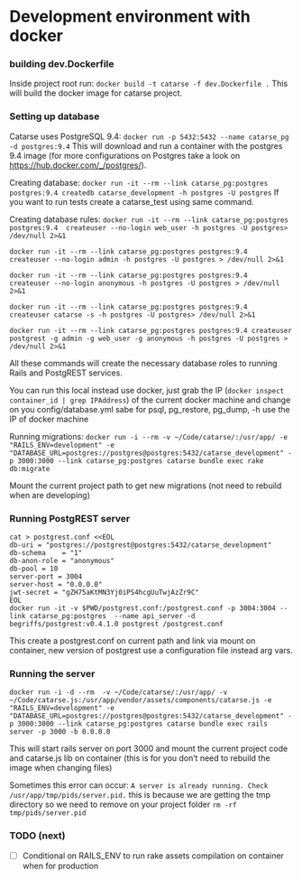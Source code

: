 # Development environment with docker

### building dev.Dockerfile

Inside project root run:
`docker build -t catarse -f dev.Dockerfile .`
This will build the docker image for catarse project.


### Setting up database

Catarse uses PostgreSQL 9.4:
`docker run -p 5432:5432 --name catarse_pg -d postgres:9.4`
This will download and run a container with the postgres 9.4 image (for more configurations on Postgres take a look on https://hub.docker.com/_/postgres/).

Creating database:
`docker run -it --rm --link catarse_pg:postgres postgres:9.4 createdb catarse_development -h postgres -U postgres`
If you want to run tests create a catarse_test using same command.

Creating database rules:
`docker run -it --rm --link catarse_pg:postgres postgres:9.4  createuser --no-login web_user -h postgres -U postgres> /dev/null 2>&1`

`docker run -it --rm --link catarse_pg:postgres postgres:9.4  createuser --no-login admin -h postgres -U postgres > /dev/null 2>&1`

`docker run -it --rm --link catarse_pg:postgres postgres:9.4  createuser --no-login anonymous -h postgres -U postgres > /dev/null 2>&1`

`docker run -it --rm --link catarse_pg:postgres postgres:9.4  createuser catarse -s -h postgres -U postgres> /dev/null 2>&1`

`docker run -it --rm --link catarse_pg:postgres postgres:9.4 createuser postgrest -g admin -g web_user -g anonymous -h postgres -U postgres > /dev/null 2>&1`

All these commands will create the necessary database roles to running Rails and PostgREST services.

You can run this local instead use docker, just grab the IP (`docker inspect container_id | grep IPAddress`) of the current docker machine and change on you config/database.yml  sabe for psql, pg_restore, pg_dump, -h use the IP of docker machine

Running migrations:
`docker run -i --rm -v ~/Code/catarse/:/usr/app/ -e "RAILS_ENV=development" -e "DATABASE_URL=postgres://postgres@postgres:5432/catarse_development" -p 3000:3000 --link catarse_pg:postgres catarse bundle exec rake db:migrate`

Mount the current project path to get new migrations (not need to rebuild when are developing)


### Running PostgREST server


```
cat > postgrest.conf <<EOL  
db-uri = "postgres://postgrest@postgres:5432/catarse_development"
db-schema    = "1" 
db-anon-role = "anonymous"
db-pool = 10
server-port = 3004
server-host = "0.0.0.0"
jwt-secret = "gZH75aKtMN3Yj0iPS4hcgUuTwjAzZr9C"
EOL
docker run -it -v $PWD/postgrest.conf:/postgrest.conf -p 3004:3004 --link catarse_pg:postgres  --name api_server -d  begriffs/postgrest:v0.4.1.0 postgrest /postgrest.conf 
```

This create a postgrest.conf on current path and link via mount on container, new version of postgrest use a configuration file instead arg vars.


### Running the server

`docker run -i -d --rm  -v ~/Code/catarse/:/usr/app/ -v ~/Code/catarse.js:/usr/app/vendor/assets/components/catarse.js -e "RAILS_ENV=development" -e "DATABASE_URL=postgres://postgres@postgres:5432/catarse_development" -p 3000:3000 --link catarse_pg:postgres catarse bundle exec rails server -p 3000 -b 0.0.0.0`

This will start rails server on port 3000 and mount the current project code and catarse.js lib on container (this is for you don’t need to rebuild the image when changing files)

Sometimes this error can occur: `A server is already running. Check /usr/app/tmp/pids/server.pid.` this is because we are getting the tmp directory so we need to remove on your project folder `rm -rf tmp/pids/server.pid`


### TODO (next)

- [ ] Conditional on RAILS_ENV to run rake assets compilation on container when for production

